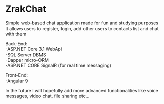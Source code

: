 # ZrakChat  
Simple web-based chat application made for fun and studying purposes  
It allows users to register, login, add other users to contacts list and chat with them  

Back-End:  
-ASP.NET Core 3.1 WebApi  
-SQL Server DBMS  
-Dapper micro-ORM  
-ASP.NET CORE SignalR (for real time messaging)

Front-End:  
-Angular 9  

In the future I will hopefully add more advanced functionalities like voice messages, video chat, file sharing etc...  

